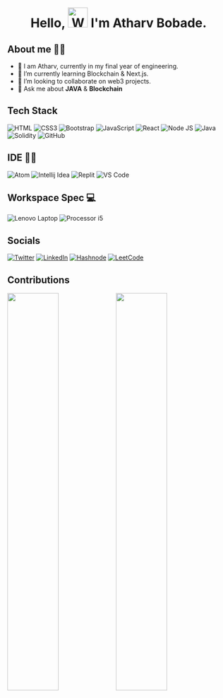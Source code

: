<h1 align="center"> Hello, <img src="https://raw.githubusercontent.com/nixin72/nixin72/master/wave.gif" 
         alt="Waving hand animated gif"
         height="45"
         width="45" /> I'm Atharv Bobade.
 </h1>

## About me :student:

- 👀 I am Atharv, currently in my final year of engineering.
- 🌱 I’m currently learning Blockchain & Next.js.
- 👯 I’m looking to collaborate on web3 projects.
- 💬 Ask me about **JAVA** & **Blockchain**


## Tech Stack

![HTML](https://img.shields.io/badge/HTML5-E34F26?style=for-the-badge&logo=html5&logoColor=white)
![CSS3](https://img.shields.io/badge/CSS3-1572B6?style=for-the-badge&logo=css3&logoColor=white)
![Bootstrap](https://img.shields.io/badge/Bootstrap-563D7C?style=for-the-badge&logo=bootstrap&logoColor=white)
![JavaScript](https://img.shields.io/badge/JavaScript-323330?style=for-the-badge&logo=javascript&logoColor=F7DF1E)
![React](https://img.shields.io/badge/React-20232A?style=for-the-badge&logo=react&logoColor=61DAFB)
![Node JS](https://img.shields.io/badge/Node.js-339933?style=for-the-badge&logo=nodedotjs&logoColor=white)
![Java](https://img.shields.io/badge/-Java%20-blue?style=for-the-badge&logo=java&logoColor=white)
![Solidity](https://img.shields.io/badge/Solidity-e6e6e6?style=for-the-badge&logo=solidity&logoColor=black)
![GitHub](https://img.shields.io/badge/GitHub-100000?style=for-the-badge&logo=github&logoColor=white)

## IDE 👩‍💻

![Atom](https://img.shields.io/badge/Atom-66595C?style=for-the-badge&logo=Atom&logoColor=white)
![Intellij Idea](https://img.shields.io/badge/IntelliJ_IDEA-000000.svg?style=for-the-badge&logo=intellij-idea&logoColor=white)
![Replit](https://img.shields.io/badge/replit-667881?style=for-the-badge&logo=replit&logoColor=white)
![VS Code](https://img.shields.io/badge/VSCode-0078D4?style=for-the-badge&logo=visual%20studio%20code&logoColor=white)

## Workspace Spec 💻

![Lenovo Laptop](https://img.shields.io/badge/lenovo%20laptop-E2231A?style=for-the-badge&logo=lenovo&logoColor=white)
![Processor i5](https://img.shields.io/badge/Intel%20Core_i5_10th-0071C5?style=for-the-badge&logo=intel&logoColor=white)

## Socials 

[![Twitter](https://img.shields.io/badge/Twitter-1DA1F2?style=for-the-badge&logo=twitter&logoColor=white)](https://twitter.com/_atharv1)
[![LinkedIn](https://img.shields.io/badge/LinkedIn-0077B5?style=for-the-badge&logo=linkedin&logoColor=white)](https://www.linkedin.com/in/atharv-bobade-2273791b8/)
[![Hashnode](https://img.shields.io/badge/Hashnode-2962FF?style=for-the-badge&logo=hashnode&logoColor=white)](https://atharvbobade.hashnode.dev/)
[![LeetCode](https://img.shields.io/badge/-LeetCode-FFA116?style=for-the-badge&logo=LeetCode&logoColor=black)](https://leetcode.com/Atharvbobade/)



## Contributions
<div>
<img width="48%" src="https://github-readme-stats.vercel.app/api?username=Atharv181&show_icons=true&theme=tokyonight"/>
<img width="48%" src="https://github-readme-stats.vercel.app/api/top-langs/?username=Atharv181&layout=compact&theme=tokyonight"/>
</div>


